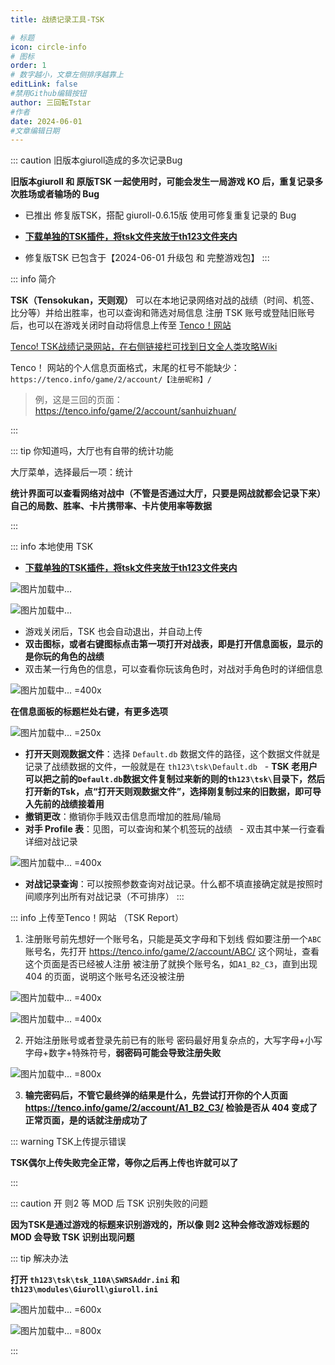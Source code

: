 ```yaml
---
title: 战绩记录工具-TSK

# 标题
icon: circle-info
# 图标
order: 1
# 数字越小，文章左侧排序越靠上
editLink: false
#禁用Github编辑按钮
author: 三回転Tstar
#作者
date: 2024-06-01
#文章编辑日期
---
```


::: caution 旧版本giuroll造成的多次记录Bug

**旧版本giuroll 和 原版TSK 一起使用时，可能会发生一局游戏 KO 后，重复记录多次胜场或者输场的 Bug**

- 已推出 修复版TSK，搭配 giuroll-0.6.15版 使用可修复重复记录的 Bug

- [**下载单独的TSK插件，将tsk文件夹放于th123文件夹内**](https://gitee.com/sanhuizhuan/SokuMods/releases/download/v1/tsk.zip)

- 修复版TSK 已包含于【2024-06-01 升级包 和 完整游戏包】
:::



::: info 简介


**TSK（Tensokukan，天则观）** 可以在本地记录网络对战的战绩（时间、机签、比分等）并给出胜率，也可以查询和筛选对局信息
注册 TSK 账号或登陆旧账号后，也可以在游戏关闭时自动将信息上传至 [Tenco！网站](https://tenco.info/)

[Tenco! TSK战绩记录网站，在右侧链接栏可找到日文全人类攻略Wiki](https://tenco.info/game/2/pov/2/)

Tenco！ 网站的个人信息页面格式，末尾的杠号不能缺少： `https://tenco.info/game/2/account/【注册昵称】/`
> 例，这是三回的页面： https://tenco.info/game/2/account/sanhuizhuan/

:::

::: tip 你知道吗，大厅也有自带的统计功能

大厅菜单，选择最后一项：统计

**统计界面可以查看网络对战中（不管是否通过大厅，只要是网战就都会记录下来）自己的局数、胜率、卡片携带率、卡片使用率等数据**

:::


::: info 本地使用 TSK
- [**下载单独的TSK插件，将tsk文件夹放于th123文件夹内**](https://gitee.com/sanhuizhuan/SokuMods/releases/download/v1/tsk.zip)

![图片加载中...](https://bu.dusays.com/2023/08/20/64e218f39882a.png "没开游戏，或者匹配出错时，未生效的任务栏托盘图标")

![图片加载中...](https://bu.dusays.com/2023/08/20/64e21902c64bf.png "开了游戏后成功匹配，成功生效的任务栏托盘图标")

- 游戏关闭后，TSK 也会自动退出，并自动上传
- **双击图标，或者右键图标点击第一项打开对战表，即是打开信息面板，显示的是你玩的角色的战绩**
- 双击某一行角色的信息，可以查看你玩该角色时，对战对手角色时的详细信息

![图片加载中... =400x](https://bu.dusays.com/2024/10/26/671ca58900b01.webp "双击某一行角色的信息，可以查看你玩该角色时，对战对手角色时的详细信息")

**在信息面板的标题栏处右键，有更多选项**

![图片加载中... =250x](https://bu.dusays.com/2024/10/26/671ca58913b29.webp "在信息面板的标题栏处右键，有更多功能")

- **打开天则观数据文件**：选择 `Default.db` 数据文件的路径，这个数据文件就是记录了战绩数据的文件，一般就是在 `th123\tsk\Default.db`
  - **TSK 老用户可以把之前的`Default.db`数据文件复制过来新的则的`th123\tsk\`目录下，然后打开新的Tsk，点“打开天则观数据文件”，选择刚复制过来的旧数据，即可导入先前的战绩接着用**
- **撤销更改**：撤销你手贱双击信息而增加的胜局/输局
- **对手 Profile 表**：见图，可以查询和某个机签玩的战绩
  - 双击其中某一行查看详细对战记录

![图片加载中... =400x](https://bu.dusays.com/2024/10/26/671ca56997bc3.webp "选项 - 对手 Profile 表")

- **对战记录查询**：可以按照参数查询对战记录。什么都不填直接确定就是按照时间顺序列出所有对战记录（不可排序）
:::

::: info 上传至Tenco！网站 （TSK Report）

1. 注册账号前先想好一个账号名，只能是英文字母和下划线
假如要注册一个`ABC`账号名，先打开 https://tenco.info/game/2/account/ABC/ 这个网址，查看这个页面是否已经被人注册
被注册了就换个账号名，如`A1_B2_C3`，直到出现 404 的页面，说明这个账号名还没被注册

![图片加载中... =400x](https://bu.dusays.com/2024/10/26/671ca0ee9555f.webp "账号名已被注册就会显示这个样子，就是别人的主页")

![图片加载中... =400x](https://bu.dusays.com/2024/06/01/665b175ee420d.png "出现 404 的页面，说明这个账号名还没被注册")

2. 开始注册账号或者登录先前已有的账号
密码最好用复杂点的，大写字母+小写字母+数字+特殊符号，**弱密码可能会导致注册失败**

![图片加载中... =800x](https://bu.dusays.com/2024/10/26/671ca0ee9555f.webp "点这里注册或者登录")

3. **输完密码后，不管它最终弹的结果是什么，先尝试打开你的个人页面 https://tenco.info/game/2/account/A1_B2_C3/ 检验是否从 404 变成了正常页面，是的话就注册成功了**

::: warning TSK上传提示错误

**TSK偶尔上传失败完全正常，等你之后再上传也许就可以了**

:::

::: caution 开 则2 等 MOD 后 TSK 识别失败的问题

**因为TSK是通过游戏的标题来识别游戏的，所以像 则2 这种会修改游戏标题的 MOD 会导致 TSK 识别出现问题**


::: tip 解决办法

**打开 `th123\tsk\tsk_110A\SWRSAddr.ini` 和 `th123\modules\Giuroll\giuroll.ini`**

![图片加载中... =600x](https://bu.dusays.com/2024/06/01/665b207beef49.png " ")

![图片加载中... =800x](https://bu.dusays.com/2024/10/26/671ca0b99109b.webp " ")

:::
